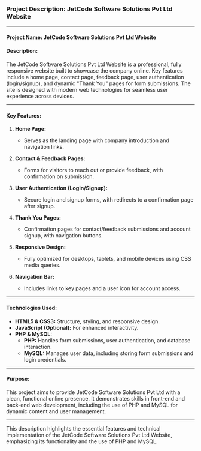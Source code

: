 ### Project Description: JetCode Software Solutions Pvt Ltd Website

---

#### **Project Name:** JetCode Software Solutions Pvt Ltd Website

#### **Description:**

The JetCode Software Solutions Pvt Ltd Website is a professional, fully responsive website built to showcase the company online. Key features include a home page, contact page, feedback page, user authentication (login/signup), and dynamic "Thank You" pages for form submissions. The site is designed with modern web technologies for seamless user experience across devices.

---

#### **Key Features:**

1. **Home Page:**
   - Serves as the landing page with company introduction and navigation links.

2. **Contact & Feedback Pages:**
   - Forms for visitors to reach out or provide feedback, with confirmation on submission.

3. **User Authentication (Login/Signup):**
   - Secure login and signup forms, with redirects to a confirmation page after signup.

4. **Thank You Pages:**
   - Confirmation pages for contact/feedback submissions and account signup, with navigation buttons.

5. **Responsive Design:**
   - Fully optimized for desktops, tablets, and mobile devices using CSS media queries.

6. **Navigation Bar:**
   - Includes links to key pages and a user icon for account access.

---

#### **Technologies Used:**

- **HTML5 & CSS3:** Structure, styling, and responsive design.
- **JavaScript (Optional):** For enhanced interactivity.
- **PHP & MySQL:** 
  - **PHP:** Handles form submissions, user authentication, and database interaction.
  - **MySQL:** Manages user data, including storing form submissions and login credentials.

---

#### **Purpose:**

This project aims to provide JetCode Software Solutions Pvt Ltd with a clean, functional online presence. It demonstrates skills in front-end and back-end web development, including the use of PHP and MySQL for dynamic content and user management.

---

This description highlights the essential features and technical implementation of the JetCode Software Solutions Pvt Ltd Website, emphasizing its functionality and the use of PHP and MySQL.
